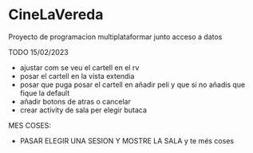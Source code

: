 # CineLaVereda
Proyecto de programacion multiplataformar junto acceso a datos

TODO 15/02/2023
  - ajustar com se veu el cartell en el rv
  - posar el cartell en la vista extendia
  - posar que puga posar el cartell en añadir peli y que si no añadis que fique la default
  - añadir botons de atras o cancelar
  - crear activity de sala per elegir butaca
  
MES COSES:
  - PASAR ELEGIR UNA SESION Y MOSTRE LA SALA y te més coses
